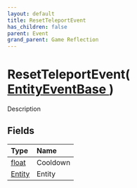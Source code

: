 ```yaml
---
layout: default
title: ResetTeleportEvent
has_children: false
parent: Event
grand_parent: Game Reflection
---
```

# ResetTeleportEvent( [ EntityEventBase ](/riftbreaker-wiki/docs/game-reflection/events/entity_event_base/) )
Description 

## Fields

| Type | Name |
|:----------|:--------------|
| [float](/riftbreaker-wiki/docs/game-reflection/components/float/) | Cooldown |
| [Entity](/riftbreaker-wiki/docs/game-reflection/classes/entity/) | Entity |

